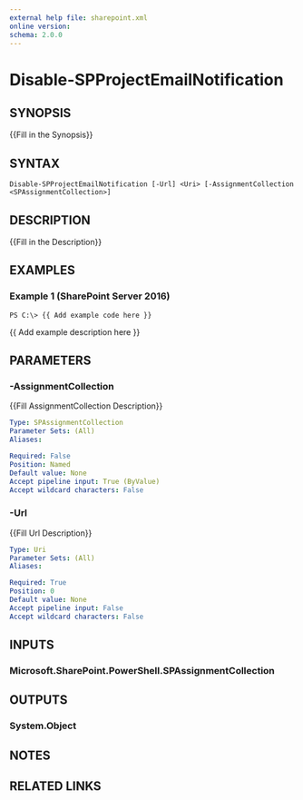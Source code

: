 ```yaml
---
external help file: sharepoint.xml
online version: 
schema: 2.0.0
---
```


# Disable-SPProjectEmailNotification

## SYNOPSIS
{{Fill in the Synopsis}}

## SYNTAX

```
Disable-SPProjectEmailNotification [-Url] <Uri> [-AssignmentCollection <SPAssignmentCollection>]
```

## DESCRIPTION
{{Fill in the Description}}

## EXAMPLES

### Example 1 (SharePoint Server 2016)
```
PS C:\> {{ Add example code here }}
```

{{ Add example description here }}

## PARAMETERS

### -AssignmentCollection
{{Fill AssignmentCollection Description}}

```yaml
Type: SPAssignmentCollection
Parameter Sets: (All)
Aliases: 

Required: False
Position: Named
Default value: None
Accept pipeline input: True (ByValue)
Accept wildcard characters: False
```

### -Url
{{Fill Url Description}}

```yaml
Type: Uri
Parameter Sets: (All)
Aliases: 

Required: True
Position: 0
Default value: None
Accept pipeline input: False
Accept wildcard characters: False
```

## INPUTS

### Microsoft.SharePoint.PowerShell.SPAssignmentCollection

## OUTPUTS

### System.Object

## NOTES

## RELATED LINKS

